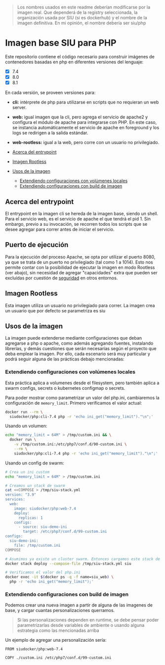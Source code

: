 > Los nombres usados en este readme deberían modificarse por la imagen real. Que
> dependerá de la registry seleccionada, la organización usada por SIU (si es
> dockerhub) y el nombre de la imagen definitiva. En mi opinión, el nombre
> debería ser siu/php

# Imagen base SIU para PHP

Este repositorio contiene el código necesario para construir imágenes de
contenedores basadas en php en diferentes versiones del lenguaje:

* [x] 7.4
* [x] 8.0
* [x] 8.1

En cada versión, se proveen versiones para:

* **cli:** intérprete de php para utilizarse en scripts que no requieran un web
  server.
* **web:** igual imagen que la cli, pero agrega el servicio de apache2 y
  configura el módulo de apache para integrarse con PHP. En este caso, se
  instancia automáticamente el servicio de apache en foreground y los logs se
  redirigen a la salida estándar.
* **web-rootless:** igual a la web, pero corre con un usuario no privilegiado.

* [Acerca del entrypoint](#acerca-del-entrypoint)
* [Imagen Rootless](#imagen-rootless)
* [Usos de la imagen](#usos-de-la-imagen)
  * [Extendiendo configuraciones con volúmenes locales](#extendiendo-configuraciones-con-volúmenes-locales)
  * [Extendiendo configuraciones con build de imagen](#extendiendo-configuraciones-con-build-de-imagen)


## Acerca del entrypoint

El entrypoint en la imagen cli se hereda de la imagen base, siendo un shell.
Para el servicio web, es el servicio de apache el que tendrá el pid 1. Sin
embargo, previo a su invocación, se recorren todos los scripts que se desee
agregar para correr antes de iniciar el servicio.

## Puerto de ejecución

Para la ejecución del proceso Apache, se opta por utilizar el puerto 8080, ya 
que se trata de un puerto no privilegiado (tal como 1 a 1014). Esto nos permite
contar con la posibilidad de ejecutar la imagen en modo Rootless (ver abajo), sin
necesidad de agregar "capacidades" extra que pueden ser excluídas por cuestión de
[seguridad](https://github.com/kubernetes-sigs/metrics-server/issues/791) en otros entornos.

## Imagen Rootless

Esta imagen utiliza un usuario no privilegiado para correr. La imagen crea un
usuario que por defecto se parametriza es siu

## Usos de la imagen

La imagen puede extenderse mediante configuraciones que deban agregarse a php o
apache, como además agregando fuentes, instalando librerías, y demás cuestiones
que serán necesarias según el proyecto que deba emplear la imagen. Por ello,
cada escenario será muy particular y podrá seguir alguna de las prácticas
debajo mencionadas:

### Extendiendo configuraciones con volúmenes locales

Esta práctica aplica a volumenes desde el filesystem, pero también aplica a
swarm configs, secrets o kubernetes configmap o secrets.

Para poder mostrar como parametrizar un valor del php.ini, cambiaremos la
configuración de `memory_limit`. Primero verificamos el valor actual:

```bash
docker run --rm \
  siudocker/php:cli-7.4 php -r 'echo ini_get("memory_limit")."\n";'
```

Usando un volumen:

```bash
echo "memory_limit = 64M" > /tmp/custom.ini && \
  docker run \
    -v /tmp/custom.ini:/etc/php7/conf.d/90-custom.ini \
    --rm \
    siudocker/php:cli-7.4 php -r 'echo ini_get("memory_limit")."\n";'
```

Usando un config de swarm:

```bash
# Crea un ini custom
echo "memory_limit = 64M" > /tmp/custom.ini

# Creamos un stack de swarm
cat <<COMPOSE > /tmp/siu-stack.yml
version: "3.9"
services:
  web:
    image: siudocker/php:web-7.4
    deploy:
      replicas: 1
    configs:
      - source: siu-demo-ini
        target: /etc/php7/conf.d/99-custom.ini
configs:
  siu-demo-ini:
    file: /tmp/custom.ini
COMPOSE

# Asumimos ya existe un cluster swarm. Entonces cargamos este stack de ejemplo
docker stack deploy --compose-file /tmp/siu-stack.yml siu

# Verificamos el valor del php.ini
docker exec -it $(docker ps -q -f name=siu_web) \
  php -r 'echo ini_get("memory_limit");'
```

### Extendiendo configuraciones con build de imagen

Podemos crear una nueva imagen a partir de alguna de las imagenes de base, y
cargar cuantas personalizaciones querramos.

> Si las personalizaciones dependen en runtime, se debe pensar poder
> parametrizarlas desde variables de ambiente o usando alguna estrategia como
> las mencionadas arriba

Un ejemplo de agregar una personalización sería:

```
FROM siudocker/php:web-7.4

COPY ./custom.ini /etc/php7/conf.d/99-custom.ini
```
